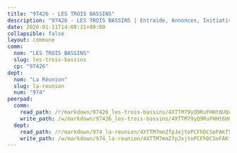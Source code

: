 ```yaml
---
title: "97426 - LES TROIS BASSINS"
description: "97426 - LES TROIS BASSINS | Entraide, Annonces, Initiatives"
date: 2020-01-11T14:09:21+09:00
collapsible: false
layout: commune
comm:
  nom: "LES TROIS BASSINS"
  slug: les-trois-bassins
  cp: "97426"
dept:
  nom: "La Réunion"
  slug: la-reunion
  num: "974"
peerpad:
  comm:
    read_path: /r/markdown/97426_les-trois-bassins/4XTTM79yQ9RuFHHt6UQuVAF3y6YaCPvr2Ldu2ju42nq3Aosdt
    write_path: /w/markdown/97426_les-trois-bassins/4XTTM79yQ9RuFHHt6UQuVAF3y6YaCPvr2Ldu2ju42nq3Aosdt-K3TgTpFHDCPTPHKfcEUVxAJM7nhHQnt9iDbeKtpBrYvmMiBs6XtJnszRf1rFfRMV5ku8C97G1iWp4NRzVEkgDe8EqeJe7D2fWfn67QHKuaqCUVg7zx5zdXaZXZttWPYT9AYgDNqY
  dept:
    read_path: /r/markdown/974_la-reunion/4XTTM7moZfpJxjtoPCFhDCSeFAKf5ndNcapmHubD8swd8THCa
    write_path: /w/markdown/974_la-reunion/4XTTM7moZfpJxjtoPCFhDCSeFAKf5ndNcapmHubD8swd8THCa-K3TgUBgCwxTwhTqNptj6hkN2w89wwoHzBb4BqtNkHCXsK4gQZSGWFofTczFdfdacMnsZcERFfB8ooqZgLiBUMEYZ7BECLbmjreaoWWaa3LPWugtwLuXYCQwox9iwiiDTsjH2rec6
---
```


